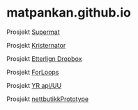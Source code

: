 # matpankan.github.io

Prosjekt [Supermat](https://matpankan.github.io/supermat/index.html)

Prosjekt [Kristernator](https://matpankan.github.io/kristernator/index.html)

Prosjekt [Etterlign Dropbox](https://matpankan.github.io/dropbox/index.html)

Prosjekt [ForLoops](https://matpankan.github.io/forloop/index.html)

Prosjekt [YR api/UU](https://matpankan.github.io/vermeldingAPI/index.html)

Prosjekt [nettbutikkPrototype](https://matpankan.github.io/nettbutikkPrototype/index.html)
